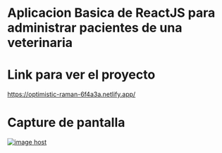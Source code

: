 # Aplicacion Basica de ReactJS para administrar pacientes de una veterinaria

# Link para ver el proyecto
https://optimistic-raman-6f4a3a.netlify.app/


# Capture de pantalla
<a href="https://i.imgur.com/2pPUmMo.jpg" target="_blank"><img src="https://i.imgur.com/2pPUmMo.jpg" alt="image host"/></a>


